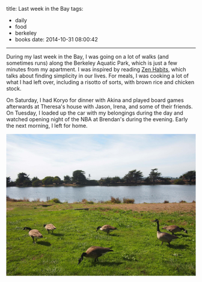 title: Last week in the Bay
tags:
- daily
- food
- berkeley
- books
date: 2014-10-31 08:00:42
---

During my last week in the Bay, I was going on a lot of walks (and sometimes runs) along the Berkeley Aquatic Park, which is just a few minutes from my apartment. I was inspired by reading [Zen Habits](http://zenhabits.net/archives/), which talks about finding simplicity in our lives. For meals, I was cooking a lot of what I had left over, including a risotto of sorts, with brown rice and chicken stock.

On Saturday, I had Koryo for dinner with Akina and played board games afterwards at Theresa's house with Jason, Irena, and some of their friends. On Tuesday, I loaded up the car with my belongings during the day and watched opening night of the NBA at Brendan's during the evening. Early the next morning, I left for home.

![Geese at the Berkeley Aquatic Park.](/images/aquatic-park.jpg)
